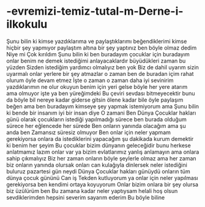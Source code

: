 # -evremizi-temiz-tutal-m-Derne-i-ilkokulu
Şunu bilin ki kimse yazdıklarıma ve paylaştıklarımı beğendiklerimi kimse hiçbir şey yapmıyor paylaştım altına bir şey yaptınız ben böyle olmaz dedim Niye mi Çok kırıldım Şunu bilin ki ben buradayım çocuklar için buradayım onlar benim ne demek istediğimi anlayacaklardır büyüdükleri zaman bu yüzden Sizden istediğim yardımcı olmalıyız ben yok Biz de dahil uyarım sizin uyarmalı onlar yerlere bir şey atmazlar o zaman ben de buradan içim rahat olurum öyle devam etmez İşte o zaman o zaman daha iyi sevinirim yazdıklarımın ne olur okuyun benim için yeri gelse böyle her yere atarım ama olmuyor işte ya ben yüreğimdeki Bu çeviri sevdası bitmeyecektir bunu da böyle bil nereye kadar giderse gitsin ölene kadar bile öyle paylaşım beğen ama ben buradayım kimseye şey yapmak istemiyorum ama Şunu bilin ki bende bir insanım iyi bir insan diye O zamani Ben Dünya Çocuklar hakları günü olarak çocukların istediği yapılmadığı sürece ben burada olduğum sürece her eğlencede her sürede Ben onların yanında olacağım ama şu anda ben Zamansız süresiz olmuyor Ben onlar için neler yapmam gerekiyorsa onlara da istediklerini yapacağım şu dakikada kurum demektir ki benim her şeyim Bu çocuklar bizim dünyanın geleceğidir bunu herkese anlatmamız lazım onlar var ya bizim evlatlarımız yanlış anlamayın ama onlara sahip çıkmalıyız Biz her zaman onların böyle şeylerle olmaz ama her zaman biz onların yanında olursak onları can kulağıyla dinlersek neler istediğini buluruz pazartesi gün neydi Dünya Çocuklar hakları günüydü onların tüm dünya çocuk gününü Can iş Tekden kutluyorum ya onlar için neler yapılması gerekiyorsa ben kendimi ortaya koyuyorum Onlar bizim onlara bir şey olursa biz üzülürüm ben Bu zamana kadar neler yaptıysam helali hoş olsun sevdiklerimden hepsini severim sayarım ederim Bu böyle biline

